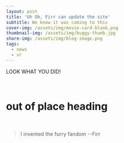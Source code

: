 ```yaml
---
layout: post
title: 'Uh Oh, Firr can update the site'
subtitle: We knew it was coming to this
cover-img: /assets/img/movie-card-blank.png
thumbnail-img: /assets/img/buggy-thumb.jpg
share-img: /assets/img/blog-image.png
tags:
  - news
  - vr
---
```


LOOK WHAT YOU DID\!

&nbsp;

# out of place heading

&nbsp;

> I invented the furry fandom --Firr

